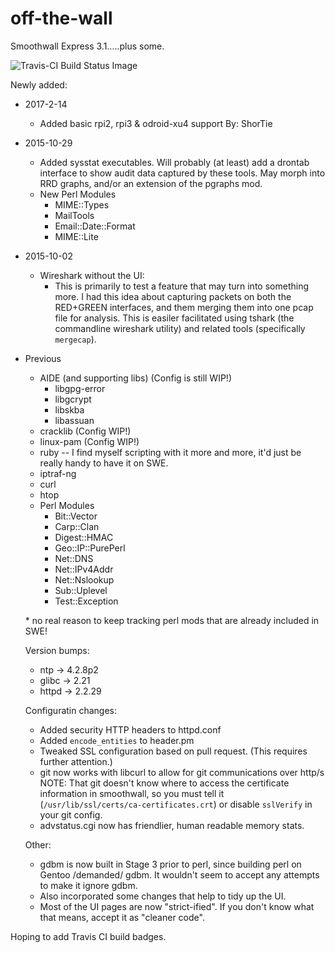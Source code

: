 off-the-wall
============
Smoothwall Express 3.1.....plus some.

![Travis-CI Build Status Image](https://travis-ci.org/d4t4king/off-the-wall.svg?branch=master)

Newly added:
* 2017-2-14
	* Added basic rpi2, rpi3 & odroid-xu4 support By: ShorTie

* 2015-10-29
	* Added sysstat executables.  Will probably (at least) add a drontab interface to show audit data captured by these tools.  May morph into RRD graphs, and/or an extension of the pgraphs mod.
	* New Perl Modules
		* MIME::Types
		* MailTools
		* Email::Date::Format
		* MIME::Lite

* 2015-10-02
	* Wireshark without the UI:
		* This is primarily to test a feature that may turn into something more.  I had this idea about capturing packets on both the RED+GREEN interfaces, and them merging them into one pcap file for analysis.  This is easiler facilitated using tshark (the commandline wireshark utility) and related tools (specifically `mergecap`).
* Previous
	* AIDE (and supporting libs) (Config is still WIP!)
		* libgpg-error
		* libgcrypt
		* libskba
		* libassuan
	* cracklib (Config WIP!)
	* linux-pam (Config WIP!)
	* ruby -- I find myself scripting with it more and more, it'd just be really handy to have it on SWE.
	* iptraf-ng
	* curl
	* htop
	* Perl Modules
		* Bit::Vector
		* Carp::Clan
		* Digest::HMAC
		* Geo::IP::PurePerl
		* Net::DNS
		* Net::IPv4Addr
		* Net::Nslookup
		* Sub::Uplevel
		* Test::Exception
	
	\* no real reason to keep tracking perl mods that are already included in SWE!

	Version bumps:
	* ntp -> 4.2.8p2
	* glibc -> 2.21
	* httpd -> 2.2.29

	Configuratin changes:
	* Added security HTTP headers to httpd.conf
	* Added `encode_entities` to header.pm
	* Tweaked SSL configuration based on pull request.  (This requires further attention.)
	* git now works with libcurl to allow for git communications over http/s
	NOTE: That git doesn't know where to access the certificate information in smoothwall, so you must tell it (`/usr/lib/ssl/certs/ca-certificates.crt`) or disable `sslVerify` in your git config.
	* advstatus.cgi now has friendlier, human readable memory stats.

	Other:
	* gdbm is now built in Stage 3 prior to perl, since building perl on Gentoo /demanded/ gdbm.  It wouldn't seem to accept any attempts to make it ignore gdbm.
	* Also incorporated some changes that help to tidy up the UI.
	* Most of the UI pages are now "strict-ified".  If you don't know what that means, accept it as "cleaner code".
	
Hoping to add Travis CI build badges.
